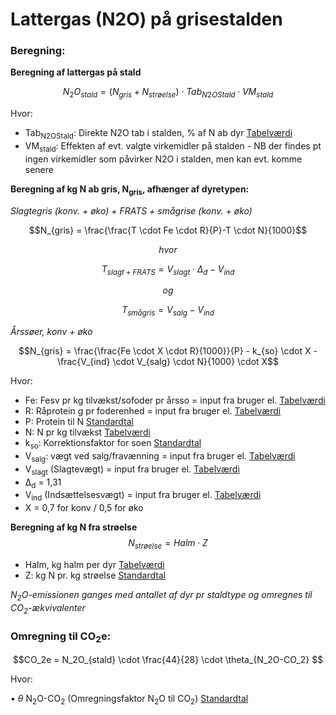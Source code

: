 # **Lattergas (N2O) på grisestalden**

### **Beregning:**

**Beregning af lattergas på stald** 

$$N_2O_{stald} = (N_{gris} + N_{strøelse}) \cdot Tab_{N2OStald} \cdot VM_{stald} $$

Hvor: 

 * Tab<sub>N2OStald</sub>: Direkte N2O tab i stalden, % af N ab dyr [Tabelværdi](https://seges.sharepoint.com/:x:/r/sites/SAFprojeketet/_layouts/15/Doc.aspx?sourcedoc=%7B55DC573E-DF3A-4BB4-BA90-49438C005785%7D&file=Formler%20til%20PORK%202.0%20med%20foderberegner.xlsx&activeCell=%27Formler%20NH3%20og%20N2O%20-Stald%201%27!C56&action=embedview)
 * VM<sub>stald</sub>: Effekten af evt. valgte virkemidler på stalden - NB der findes pt ingen virkemidler som påvirker N2O i stalden, men kan evt. komme senere

**Beregning af kg N ab gris, N<sub>gris</sub>, afhænger af dyretypen:** 

*Slagtegris (konv. + øko) + FRATS + smågrise (konv. + øko)* 

$$N_{gris} = \frac{\frac{T \cdot Fe \cdot R}{P}-T \cdot N}{1000}$$

$$ hvor $$

$$ T_{slagt+FRATS} = V_{slagt}  \cdot \Delta_d - V_{ind}$$

$$ og $$

$$ T_{smågris} = V_{salg} - V_{ind} $$

*Årssøer, konv + øko* 

$$N_{gris} = \frac{\frac{Fe \cdot X \cdot R}{1000}}{P} - k_{so} \cdot X - \frac{V_{ind} \cdot V_{salg} \cdot N}{1000} \cdot X$$



Hvor:
 * Fe: Fesv pr kg tilvækst/sofoder pr årsso = input fra bruger el. [Tabelværdi](https://seges.sharepoint.com/:x:/r/sites/SAFprojeketet/_layouts/15/Doc.aspx?sourcedoc=%7B55DC573E-DF3A-4BB4-BA90-49438C005785%7D&file=Formler%20til%20PORK%202.0%20med%20foderberegner.xlsx&activeCell=%27Formler%20NH3%20og%20N2O%20-Stald%201%27!N2&action=embedview)
 * R: Råprotein g pr foderenhed = input fra bruger el. [Tabelværdi](https://seges.sharepoint.com/:x:/r/sites/SAFprojeketet/_layouts/15/Doc.aspx?sourcedoc=%7B55DC573E-DF3A-4BB4-BA90-49438C005785%7D&file=Formler%20til%20PORK%202.0%20med%20foderberegner.xlsx&activeCell=%27Formler%20NH3%20og%20N2O%20-Stald%201%27!O2&action=embedview)
 * P: Protein til N [Standardtal](https://seges.sharepoint.com/:x:/r/sites/SAFprojeketet/_layouts/15/Doc.aspx?sourcedoc=%7B55DC573E-DF3A-4BB4-BA90-49438C005785%7D&file=Formler%20til%20PORK%202.0%20med%20foderberegner.xlsx&activeCell=%27Formler%20NH3%20og%20N2O%20-Stald%201%27!C107&action=embedview)
 * N: N pr kg tilvækst [Tabelværdi](https://seges.sharepoint.com/:x:/r/sites/SAFprojeketet/_layouts/15/Doc.aspx?sourcedoc=%7B55DC573E-DF3A-4BB4-BA90-49438C005785%7D&file=Formler%20til%20PORK%202.0%20med%20foderberegner.xlsx&activeCell=%27Formler%20NH3%20og%20N2O%20-Stald%201%27!R2&action=embedview)
 * k<sub>so</sub>: Korrektionsfaktor for soen [Standardtal](https://seges.sharepoint.com/:x:/r/sites/SAFprojeketet/_layouts/15/Doc.aspx?sourcedoc=%7B55DC573E-DF3A-4BB4-BA90-49438C005785%7D&file=Formler%20til%20PORK%202.0%20med%20foderberegner.xlsx&activeCell=%27Formler%20NH3%20og%20N2O%20-Stald%201%27!C112&action=embedview)
 * V<sub>salg</sub>: vægt ved salg/fravænning = input fra bruger el. [Tabelværdi](https://seges.sharepoint.com/:x:/r/sites/SAFprojeketet/_layouts/15/Doc.aspx?sourcedoc=%7B55DC573E-DF3A-4BB4-BA90-49438C005785%7D&file=Formler%20til%20PORK%202.0%20med%20foderberegner.xlsx&activeCell=%27Formler%20NH3%20og%20N2O%20-Stald%201%27!L2&action=embedview)
 * V<sub>slagt</sub> (Slagtevægt) = input fra bruger el. [Tabelværdi](https://seges.sharepoint.com/:x:/r/sites/SAFprojeketet/_layouts/15/Doc.aspx?sourcedoc=%7B55DC573E-DF3A-4BB4-BA90-49438C005785%7D&file=Formler%20til%20PORK%202.0%20med%20foderberegner.xlsx&activeCell=%27Formler%20NH3%20og%20N2O%20-Stald%201%27!K2&action=embedview)
 * Δ<sub>d</sub> = 1,31
 * V<sub>ind</sub> (Indsættelsesvægt) = input fra bruger el. [Tabelværdi](https://seges.sharepoint.com/:x:/r/sites/SAFprojeketet/_layouts/15/Doc.aspx?sourcedoc=%7B55DC573E-DF3A-4BB4-BA90-49438C005785%7D&file=Formler%20til%20PORK%202.0%20med%20foderberegner.xlsx&activeCell=%27Formler%20NH3%20og%20N2O%20-Stald%201%27!J2&action=embedview)
  * X  = 0,7 for konv / 0,5 for øko

**Beregning af kg N fra strøelse**
$$ N_{strøelse} = Halm \cdot Z $$

 * Halm, kg halm per dyr [Tabelværdi](https://seges.sharepoint.com/:x:/r/sites/SAFprojeketet/_layouts/15/Doc.aspx?sourcedoc=%7B55DC573E-DF3A-4BB4-BA90-49438C005785%7D&file=Formler%20til%20PORK%202.0%20med%20foderberegner.xlsx&activeCell=%27Formler%20NH3%20og%20N2O%20-Stald%201%27!I2&action=embedview)
 * Z: kg N pr. kg strøelse [Standardtal](https://seges.sharepoint.com/:x:/r/sites/SAFprojeketet/_layouts/15/Doc.aspx?sourcedoc=%7B55DC573E-DF3A-4BB4-BA90-49438C005785%7D&file=Formler%20til%20PORK%202.0%20med%20foderberegner.xlsx&activeCell=%27Formler%20NH3%20og%20N2O%20-Stald%201%27!B96&action=embedview)

*N<sub>2</sub>O-emissionen ganges med antallet af dyr pr staldtype og omregnes til CO<sub>2</sub>-ækvivalenter*
### **Omregning til CO<sub>2</sub>e:**

$$CO_2e = N_2O_{stald} \cdot \frac{44}{28} \cdot \theta_{N_2O-CO_2} $$

Hvor: 

•	$\theta$ N<sub>2</sub>O-CO<sub>2</sub></sub> (Omregningsfaktor N<sub>2</sub>O til CO<sub>2</sub>) [Standardtal](https://seges.sharepoint.com/:x:/r/sites/SAFprojeketet/_layouts/15/Doc.aspx?sourcedoc=%7B55DC573E-DF3A-4BB4-BA90-49438C005785%7D&file=Formler%20til%20PORK%202.0%20med%20foderberegner.xlsx&activeCell=%27Enterisk%20metan%2Bsoallokering%27!C2&action=embedview)